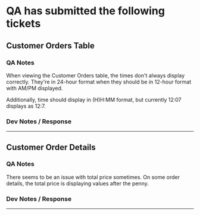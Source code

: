 # QA has submitted the following tickets


## Customer Orders Table
### QA Notes
When viewing the Customer Orders table, the times don't always display correctly. They're in 24-hour format when they should be in 12-hour format with AM/PM displayed.

Additionally, time should display in (H)H:MM format, but currently 12:07 displays as 12:7.

### Dev Notes / Response


---


## Customer Order Details
### QA Notes
There seems to be an issue with total price sometimes. On some order details, the total price is displaying values after the penny.

### Dev Notes / Response


---
